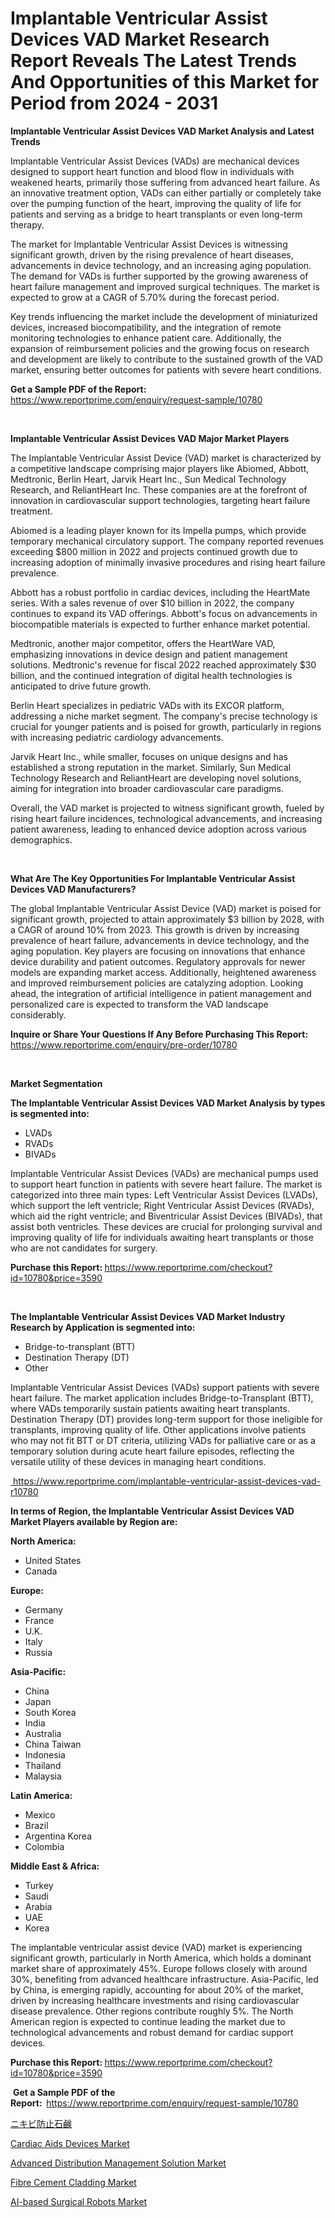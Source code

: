 <p><h1>Implantable Ventricular Assist Devices VAD Market Research Report Reveals The Latest Trends And Opportunities of this Market for Period from 2024 - 2031</h1></p><p><strong>Implantable Ventricular Assist Devices VAD Market Analysis and Latest Trends</strong></p>
<p><p>Implantable Ventricular Assist Devices (VADs) are mechanical devices designed to support heart function and blood flow in individuals with weakened hearts, primarily those suffering from advanced heart failure. As an innovative treatment option, VADs can either partially or completely take over the pumping function of the heart, improving the quality of life for patients and serving as a bridge to heart transplants or even long-term therapy.</p><p>The market for Implantable Ventricular Assist Devices is witnessing significant growth, driven by the rising prevalence of heart diseases, advancements in device technology, and an increasing aging population. The demand for VADs is further supported by the growing awareness of heart failure management and improved surgical techniques. The market is expected to grow at a CAGR of 5.70% during the forecast period. </p><p>Key trends influencing the market include the development of miniaturized devices, increased biocompatibility, and the integration of remote monitoring technologies to enhance patient care. Additionally, the expansion of reimbursement policies and the growing focus on research and development are likely to contribute to the sustained growth of the VAD market, ensuring better outcomes for patients with severe heart conditions.</p></p>
<p><strong>Get a Sample PDF of the Report:&nbsp;</strong> <a href="https://www.reportprime.com/enquiry/request-sample/10780">https://www.reportprime.com/enquiry/request-sample/10780</a></p>
<p>&nbsp;</p>
<p><strong>Implantable Ventricular Assist Devices VAD Major Market Players</strong></p>
<p><p>The Implantable Ventricular Assist Device (VAD) market is characterized by a competitive landscape comprising major players like Abiomed, Abbott, Medtronic, Berlin Heart, Jarvik Heart Inc., Sun Medical Technology Research, and ReliantHeart Inc. These companies are at the forefront of innovation in cardiovascular support technologies, targeting heart failure treatment.</p><p>Abiomed is a leading player known for its Impella pumps, which provide temporary mechanical circulatory support. The company reported revenues exceeding $800 million in 2022 and projects continued growth due to increasing adoption of minimally invasive procedures and rising heart failure prevalence.</p><p>Abbott has a robust portfolio in cardiac devices, including the HeartMate series. With a sales revenue of over $10 billion in 2022, the company continues to expand its VAD offerings. Abbott's focus on advancements in biocompatible materials is expected to further enhance market potential.</p><p>Medtronic, another major competitor, offers the HeartWare VAD, emphasizing innovations in device design and patient management solutions. Medtronic's revenue for fiscal 2022 reached approximately $30 billion, and the continued integration of digital health technologies is anticipated to drive future growth.</p><p>Berlin Heart specializes in pediatric VADs with its EXCOR platform, addressing a niche market segment. The company's precise technology is crucial for younger patients and is poised for growth, particularly in regions with increasing pediatric cardiology advancements.</p><p>Jarvik Heart Inc., while smaller, focuses on unique designs and has established a strong reputation in the market. Similarly, Sun Medical Technology Research and ReliantHeart are developing novel solutions, aiming for integration into broader cardiovascular care paradigms.</p><p>Overall, the VAD market is projected to witness significant growth, fueled by rising heart failure incidences, technological advancements, and increasing patient awareness, leading to enhanced device adoption across various demographics.</p></p>
<p>&nbsp;</p>
<p><strong>What Are The Key Opportunities For Implantable Ventricular Assist Devices VAD Manufacturers?</strong></p>
<p><p>The global Implantable Ventricular Assist Device (VAD) market is poised for significant growth, projected to attain approximately $3 billion by 2028, with a CAGR of around 10% from 2023. This growth is driven by increasing prevalence of heart failure, advancements in device technology, and the aging population. Key players are focusing on innovations that enhance device durability and patient outcomes. Regulatory approvals for newer models are expanding market access. Additionally, heightened awareness and improved reimbursement policies are catalyzing adoption. Looking ahead, the integration of artificial intelligence in patient management and personalized care is expected to transform the VAD landscape considerably.</p></p>
<p><strong>Inquire or Share Your Questions If Any Before Purchasing This Report:</strong> <a href="https://www.reportprime.com/enquiry/pre-order/10780">https://www.reportprime.com/enquiry/pre-order/10780</a></p>
<p>&nbsp;</p>
<p><strong>Market Segmentation</strong></p>
<p><strong>The Implantable Ventricular Assist Devices VAD Market Analysis by types is segmented into:</strong></p>
<p><ul><li>LVADs</li><li>RVADs</li><li>BIVADs</li></ul></p>
<p><p>Implantable Ventricular Assist Devices (VADs) are mechanical pumps used to support heart function in patients with severe heart failure. The market is categorized into three main types: Left Ventricular Assist Devices (LVADs), which support the left ventricle; Right Ventricular Assist Devices (RVADs), which aid the right ventricle; and Biventricular Assist Devices (BIVADs), that assist both ventricles. These devices are crucial for prolonging survival and improving quality of life for individuals awaiting heart transplants or those who are not candidates for surgery.</p></p>
<p><strong>Purchase this Report:&nbsp;</strong><a href="https://www.reportprime.com/checkout?id=10780&price=3590">https://www.reportprime.com/checkout?id=10780&price=3590</a></p>
<p>&nbsp;</p>
<p><strong>The Implantable Ventricular Assist Devices VAD Market Industry Research by Application is segmented into:</strong></p>
<p><ul><li>Bridge-to-transplant (BTT)</li><li>Destination Therapy (DT)</li><li>Other</li></ul></p>
<p><p>Implantable Ventricular Assist Devices (VADs) support patients with severe heart failure. The market application includes Bridge-to-Transplant (BTT), where VADs temporarily sustain patients awaiting heart transplants. Destination Therapy (DT) provides long-term support for those ineligible for transplants, improving quality of life. Other applications involve patients who may not fit BTT or DT criteria, utilizing VADs for palliative care or as a temporary solution during acute heart failure episodes, reflecting the versatile utility of these devices in managing heart conditions.</p></p>
<p><a href="https://www.reportprime.com/implantable-ventricular-assist-devices-vad-r10780">&nbsp;https://www.reportprime.com/implantable-ventricular-assist-devices-vad-r10780</a></p>
<p><strong>In terms of Region, the Implantable Ventricular Assist Devices VAD Market Players available by Region are:</strong></p>
<p>
    <p> <strong> North America: </strong>
        <ul>
            <li>United States</li>
            <li>Canada</li>
        </ul>
        </p> 
    <p> <strong> Europe: </strong>
        <ul>
            <li>Germany</li>
            <li>France</li>
            <li>U.K.</li>
            <li>Italy</li>
            <li>Russia</li>
        </ul>
        </p> 
    <p> <strong> Asia-Pacific: </strong>
        <ul>
            <li>China</li>
            <li>Japan</li>
            <li>South Korea</li>
            <li>India</li>
            <li>Australia</li>
            <li>China Taiwan</li>
            <li>Indonesia</li>
            <li>Thailand</li>
            <li>Malaysia</li>
        </ul>
        </p> 
    <p> <strong> Latin America: </strong>
        <ul>
            <li>Mexico</li>
            <li>Brazil</li>
            <li>Argentina Korea</li>
            <li>Colombia</li>
        </ul>
        </p> 
    <p> <strong> Middle East & Africa: </strong>
        <ul>
            <li>Turkey</li>
            <li>Saudi</li>
            <li>Arabia</li>
            <li>UAE</li>
            <li>Korea</li>
        </ul>
    </p>
    </p>
<p><p>The implantable ventricular assist device (VAD) market is experiencing significant growth, particularly in North America, which holds a dominant market share of approximately 45%. Europe follows closely with around 30%, benefiting from advanced healthcare infrastructure. Asia-Pacific, led by China, is emerging rapidly, accounting for about 20% of the market, driven by increasing healthcare investments and rising cardiovascular disease prevalence. Other regions contribute roughly 5%. The North American region is expected to continue leading the market due to technological advancements and robust demand for cardiac support devices.</p></p>
<p><strong>Purchase this Report: </strong><a href="https://www.reportprime.com/checkout?id=10780&price=3590">https://www.reportprime.com/checkout?id=10780&price=3590</a></p>
<p>&nbsp;<strong>Get a Sample PDF of the Report:&nbsp;&nbsp;</strong><a href="https://www.reportprime.com/enquiry/request-sample/10780">https://www.reportprime.com/enquiry/request-sample/10780</a></p>
<p><strong></strong></p>
<p><p><a href="https://medium.com/@brandyhiiqh/anti-acne-soap-market-%E3%81%AE%E3%82%B0%E3%83%AD%E3%83%BC%E3%83%90%E3%83%AB%E5%B8%82%E5%A0%B4%E6%A6%82%E8%A6%81%E3%81%AF-%E4%B8%96%E7%95%8C%E3%81%8A%E3%82%88%E3%81%B3%E4%B8%BB%E8%A6%81%E5%B8%82%E5%A0%B4%E3%81%AB%E3%81%8A%E3%81%91%E3%82%8B%E6%A5%AD%E7%95%8C%E3%81%AB%E5%BD%B1%E9%9F%BF%E3%82%92%E4%B8%8E%E3%81%88%E3%82%8B%E4%B8%BB%E8%A6%81%E3%81%AA%E3%83%88%E3%83%AC%E3%83%B3%E3%83%89%E3%81%AB%E3%81%A4%E3%81%84%E3%81%A6-%E7%8B%AC%E8%87%AA%E3%81%AE%E8%A6%96%E7%82%B9%E3%82%92%E6%8F%90%E4%BE%9B%E3%81%97%E3%81%BE%E3%81%99-dbb8b13fdafb">ニキビ防止石鹸</a></p><p><a href="https://github.com/ryanbell8967/Market-Research-Report-List-1/blob/main/cardiac-aids-devices-market.md">Cardiac Aids Devices Market</a></p><p><a href="https://issuu.com/reportprime-2/docs/advanced-distribution-management-so_945994284c73ae">Advanced Distribution Management Solution Market</a></p><p><a href="https://www.linkedin.com/pulse/what-growth-drivers-fibre-cement-cladding-market-comprehensive-2arue?trackingId=nOaOyV3cQsCAp9I3tXVrCQ%3D%3D">Fibre Cement Cladding Market</a></p><p><a href="https://medium.com/@kimwalker1923/the-ai-based-surgical-robots-market-prioritizes-cost-control-and-efficiency-enhancement-8504fc144eab">AI-based Surgical Robots Market</a></p></p>